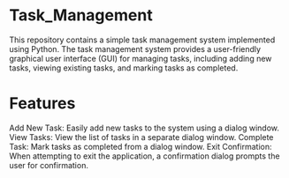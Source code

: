# Task_Management
This repository contains a simple task management system implemented using Python. The task management system provides a user-friendly graphical user interface (GUI) for managing tasks, including adding new tasks, viewing existing tasks, and marking tasks as completed.

# Features
Add New Task: Easily add new tasks to the system using a dialog window.
View Tasks: View the list of tasks in a separate dialog window.
Complete Task: Mark tasks as completed from a dialog window.
Exit Confirmation: When attempting to exit the application, a confirmation dialog prompts the user for confirmation.
